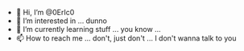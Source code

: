 - 👋 Hi, I’m @0ErIc0
- 👀 I’m interested in ... dunno
- 🌱 I’m currently learning stuff ... you know ...
- 📫 How to reach me ... don't, just don't ... I don't wanna talk to you

<!---
0ErIc0/0ErIc0 is a ✨ special ✨ repository because its `README.md` (this file) appears on your GitHub profile.
You can click the Preview link to take a look at your changes.
--->
